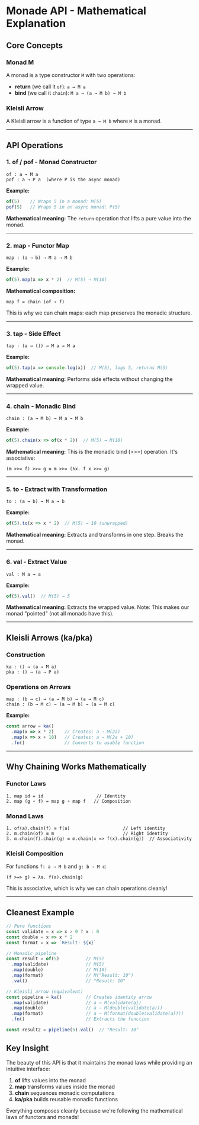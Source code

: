 # Monade API - Mathematical Explanation

## Core Concepts

### Monad M
A monad is a type constructor `M` with two operations:
- **return** (we call it `of`): `a → M a`
- **bind** (we call it `chain`): `M a → (a → M b) → M b`

### Kleisli Arrow
A Kleisli arrow is a function of type `a → M b` where `M` is a monad.

---

## API Operations

### 1. **of / pof** - Monad Constructor
```
of : a → M a
pof : a → P a  (where P is the async monad)
```

**Example:**
```javascript
of(5)    // Wraps 5 in a monad: M(5)
pof(5)   // Wraps 5 in an async monad: P(5)
```

**Mathematical meaning:** The `return` operation that lifts a pure value into the monad.

---

### 2. **map** - Functor Map
```
map : (a → b) → M a → M b
```

**Example:**
```javascript
of(5).map(x => x * 2)  // M(5) → M(10)
```

**Mathematical composition:**
```
map f = chain (of ∘ f)
```
This is why we can chain maps: each map preserves the monadic structure.

---

### 3. **tap** - Side Effect
```
tap : (a → ()) → M a → M a
```

**Example:**
```javascript
of(5).tap(x => console.log(x))  // M(5), logs 5, returns M(5)
```

**Mathematical meaning:** Performs side effects without changing the wrapped value.

---

### 4. **chain** - Monadic Bind
```
chain : (a → M b) → M a → M b
```

**Example:**
```javascript
of(5).chain(x => of(x * 2))  // M(5) → M(10)
```

**Mathematical meaning:** This is the monadic bind (>>=) operation. It's associative:
```
(m >>= f) >>= g ≡ m >>= (λx. f x >>= g)
```

---

### 5. **to** - Extract with Transformation
```
to : (a → b) → M a → b
```

**Example:**
```javascript
of(5).to(x => x * 2)  // M(5) → 10 (unwrapped)
```

**Mathematical meaning:** Extracts and transforms in one step. Breaks the monad.

---

### 6. **val** - Extract Value
```
val : M a → a
```

**Example:**
```javascript
of(5).val()  // M(5) → 5
```

**Mathematical meaning:** Extracts the wrapped value. Note: This makes our monad "pointed" (not all monads have this).

---

## Kleisli Arrows (ka/pka)

### Construction
```
ka : () → (a → M a)
pka : () → (a → P a)
```

### Operations on Arrows
```
map : (b → c) → (a → M b) → (a → M c)
chain : (b → M c) → (a → M b) → (a → M c)
```

**Example:**
```javascript
const arrow = ka()
  .map(x => x * 2)    // Creates: a → M(2a)
  .map(x => x + 10)   // Creates: a → M(2a + 10)
  .fn()               // Converts to usable function
```

---

## Why Chaining Works Mathematically

### Functor Laws
```
1. map id = id                    // Identity
2. map (g ∘ f) = map g ∘ map f   // Composition
```

### Monad Laws
```
1. of(a).chain(f) ≡ f(a)                    // Left identity
2. m.chain(of) ≡ m                          // Right identity  
3. m.chain(f).chain(g) ≡ m.chain(x => f(x).chain(g))  // Associativity
```

### Kleisli Composition
For functions `f: a → M b` and `g: b → M c`:
```
(f >=> g) = λa. f(a).chain(g)
```

This is associative, which is why we can chain operations cleanly!

---

## Cleanest Example

```javascript
// Pure functions
const validate = x => x > 0 ? x : 0
const double = x => x * 2
const format = x => `Result: ${x}`

// Monadic pipeline
const result = of(5)          // M(5)
  .map(validate)              // M(5)
  .map(double)                // M(10)
  .map(format)                // M("Result: 10")
  .val()                      // "Result: 10"

// Kleisli arrow (equivalent)
const pipeline = ka()         // Creates identity arrow
  .map(validate)              // a → M(validate(a))
  .map(double)                // a → M(double(validate(a)))
  .map(format)                // a → M(format(double(validate(a))))
  .fn()                       // Extracts the function

const result2 = pipeline(5).val()  // "Result: 10"
```

## Key Insight

The beauty of this API is that it maintains the monad laws while providing an intuitive interface:

1. **of** lifts values into the monad
2. **map** transforms values inside the monad
3. **chain** sequences monadic computations
4. **ka/pka** builds reusable monadic functions

Everything composes cleanly because we're following the mathematical laws of functors and monads!

